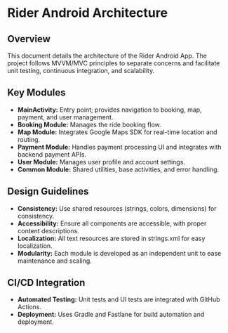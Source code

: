 # Rider Android Architecture

## Overview
This document details the architecture of the Rider Android App. The project follows MVVM/MVC principles to separate concerns and facilitate unit testing, continuous integration, and scalability.

## Key Modules
- **MainActivity:** Entry point; provides navigation to booking, map, payment, and user management.
- **Booking Module:** Manages the ride booking flow.
- **Map Module:** Integrates Google Maps SDK for real-time location and routing.
- **Payment Module:** Handles payment processing UI and integrates with backend payment APIs.
- **User Module:** Manages user profile and account settings.
- **Common Module:** Shared utilities, base activities, and error handling.

## Design Guidelines
- **Consistency:** Use shared resources (strings, colors, dimensions) for consistency.
- **Accessibility:** Ensure all components are accessible, with proper content descriptions.
- **Localization:** All text resources are stored in strings.xml for easy localization.
- **Modularity:** Each module is developed as an independent unit to ease maintenance and scaling.

## CI/CD Integration
- **Automated Testing:** Unit tests and UI tests are integrated with GitHub Actions.
- **Deployment:** Uses Gradle and Fastlane for build automation and deployment.

